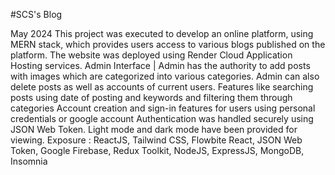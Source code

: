 #SCS's Blog




May 2024
This project was executed to develop an online platform, using MERN stack, which provides users access to various blogs published on the platform. The website was deployed using Render Cloud Application Hosting services.
Admin Interface | Admin has the authority to add posts with images which are categorized into various categories. Admin can also delete posts as well as accounts of current users.
Features like searching posts using date of posting and keywords and filtering them through categories
Account creation and sign-in features for users using personal credentials or google account
Authentication was handled securely using JSON Web Token. Light mode and dark mode have been provided for viewing.
Exposure : ReactJS, Tailwind CSS, Flowbite React, JSON Web Token, Google Firebase, Redux Toolkit, NodeJS, ExpressJS, MongoDB, Insomnia 
